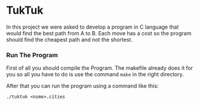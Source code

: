 # TukTuk

In this project we were asked to develop a program in C language that would find the best path from A to B. Each move has a cost so the program should find the cheapest path and not the shortest.

### Run The Program

First of all you should compile the Program.
The makefile already does it for you so all you have to do is use the command `make` in the right directory.

After that you can run the program using a command like this:

```
./tuktuk <nome>.cities
```
